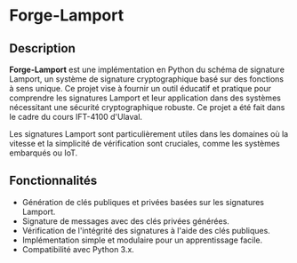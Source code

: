 # Forge-Lamport

## Description
**Forge-Lamport** est une implémentation en Python du schéma de signature Lamport, un système de signature cryptographique basé sur des fonctions à sens unique. Ce projet vise à fournir un outil éducatif et pratique pour comprendre les signatures Lamport et leur application dans des systèmes nécessitant une sécurité cryptographique robuste. Ce projet a été fait dans le cadre du cours IFT-4100 d'Ulaval. 

Les signatures Lamport sont particulièrement utiles dans les domaines où la vitesse et la simplicité de vérification sont cruciales, comme les systèmes embarqués ou IoT.

## Fonctionnalités
- Génération de clés publiques et privées basées sur les signatures Lamport.
- Signature de messages avec des clés privées générées.
- Vérification de l'intégrité des signatures à l'aide des clés publiques.
- Implémentation simple et modulaire pour un apprentissage facile.
- Compatibilité avec Python 3.x.
